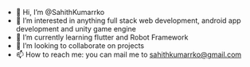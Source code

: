 - 👋 Hi, I’m @SahithKumarrko
- 👀 I’m interested in anything full stack web development, android app development and unity game engine
- 🌱 I’m currently learning flutter and Robot Framework
- 💞️ I’m looking to collaborate on projects
- 📫 How to reach me: you can mail me to sahithkumarrko@gmail.com

<!---
SahithKumarrko/SahithKumarrko is a ✨ special ✨ repository because its `README.md` (this file) appears on your GitHub profile.
You can click the Preview link to take a look at your changes.
--->
